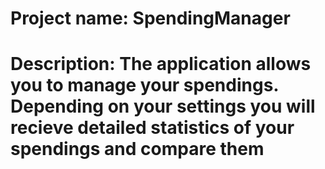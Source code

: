 # Project name: SpendingManager

# Description: The application allows you to manage your spendings. Depending on your settings you will recieve detailed statistics of your spendings and compare them
